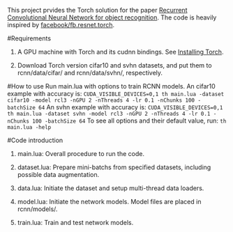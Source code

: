 This project prvides the Torch solution for the paper [Recurrent Convolutional Neural Network for object recognition](http://www.xlhu.cn/papers/Liang15-cvpr.pdf). The code is heavily inspired by [facebook/fb.resnet.torch](https://github.com/facebook/fb.resnet.torch).

#Requirements

1. A GPU machine with Torch and its cudnn bindings. See [Installing Torch](http://torch.ch/docs/getting-started.html#_).

2. Download Torch version cifar10 and svhn datasets, and put them to rcnn/data/cifar/ and rcnn/data/svhn/, respectively.

#How to use
Run main.lua with options to train RCNN models.
An cifar10 example with accuracy is:
`CUDA_VISIBLE_DEVICES=0,1 th main.lua -dataset cifar10 -model rcl3 -nGPU 2 -nThreads 4 -lr 0.1 -nChunks 100 -batchSize 64`
An svhn example with accuracy is:
`CUDA_VISIBLE_DEVICES=0,1 th main.lua -dataset svhn -model rcl3 -nGPU 2 -nThreads 4 -lr 0.1 -nChunks 100 -batchSize 64`
To see all options and their default value, run:
`th main.lua -help`

#Code introduction

1. main.lua: Overall procedure to run the code.

2. dataset.lua: Prepare mini-batchs from specified datasets, including possible data augmentation.

3. data.lua: Initiate the dataset and setup multi-thread data loaders.

4. model.lua: Initiate the network models. Model files are placed in rcnn/models/.

5. train.lua: Train and test network models.
